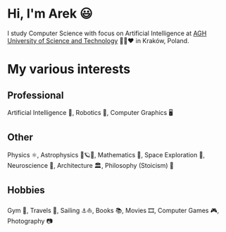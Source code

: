 # Hi, I'm Arek 😃
I study Computer Science with focus on Artificial Intelligence at [AGH University of Science and Technology](https://www.agh.edu.pl/) :green_heart::black_heart::heart: in Kraków, Poland.

# My various interests
## Professional

Artificial Intelligence 👾, Robotics 🤖, Computer Graphics 🖥️

## Other

Physics ⚛️, Astrophysics 🔭🪐🌌, Mathematics 🧮, Space Exploration 🚀, Neuroscience 🧠, Architecture 🏛️, Philosophy (Stoicism) 📜

## Hobbies
Gym 💪, Travels 🧭, Sailing ⚓⛵, Books 📚, Movies 🎞️, Computer Games 🎮, Photography 📷
